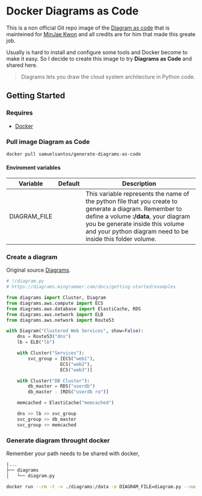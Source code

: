 # Docker Diagrams as Code

This is a non official Git repo image of the [Diagram as code](https://diagrams.mingrammer.com) that is mainteined for [MinJae Kwon](https://github.com/mingrammer) and all credits are for him that made this greate job.

Usually is hard to install and configure some tools and Docker become to make it easy. So I decide to create this image to try **Diagrams as Code** and shared here.

> Diagrams lets you draw the cloud system architecture in Python code.

## Getting Started

### Requires

-   [Docker](https://www.docker.com/get-started)

### Pull image Diagram as Code

```bash
docker pull samuelsantos/generate-diagrams-as-code
```

#### Enviroment variables

| Variable     | Default | Description                                                                                                                                                                                                                                       |
| ------------ | ------- | ------------------------------------------------------------------------------------------------------------------------------------------------------------------------------------------------------------------------------------------------- |
| DIAGRAM_FILE |         | This variable represents the name of the python file that you create to generate a diagram. Remember to define a volume **:/data**, your diagram you be generate inside this volume and your python diagram need to be inside this folder volume. |

### Create a diagram

Original source [Diagrams](https://diagrams.mingrammer.com/docs/getting-started/examples).

>

```python
# !/diagram.py
# https://diagrams.mingrammer.com/docs/getting-started/examples

from diagrams import Cluster, Diagram
from diagrams.aws.compute import ECS
from diagrams.aws.database import ElastiCache, RDS
from diagrams.aws.network import ELB
from diagrams.aws.network import Route53

with Diagram("Clustered Web Services", show=False):
    dns = Route53("dns")
    lb = ELB("lb")

    with Cluster("Services"):
        svc_group = [ECS("web1"),
                    ECS("web2"),
                    ECS("web3")]

    with Cluster("DB Cluster"):
        db_master = RDS("userdb")
        db_master - [RDS("userdb ro")]

    memcached = ElastiCache("memcached")

    dns >> lb >> svc_group
    svc_group >> db_master
    svc_group >> memcached

```

### Generate diagram throught docker

Remember your path needs to be shared with docker,

```bash
|...
├── diagrams
│   └── diagram.py
```

```bash
docker run --rm -t -v ./diagrams:/data -e DIAGRAM_FILE=diagram.py --name diagrams generate-diagrams-as-code
```
